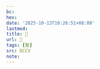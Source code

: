 ```yaml
---
bc:
hex:
date: '2025-10-13T10:26:51+08:00'
lastmod:
title: 􁑾
url: 􁑾
tags: [聖]
src: DCCV
note:
---
```

